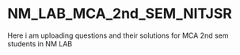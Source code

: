 # NM_LAB_MCA_2nd_SEM_NITJSR
Here i am uploading questions and their solutions for MCA 2nd sem students in NM LAB
